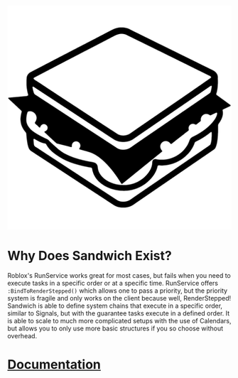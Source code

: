 ![Sandwich Logo](.moonwave/static/SandwichLogo.png)

# Why Does Sandwich Exist?

Roblox's RunService works great for most cases, but fails when you need to execute tasks in a specific order or at a specific time. RunService offers `:BindToRenderStepped()` which allows one to pass a priority, but the priority system is fragile and only works on the client because well, RenderStepped! Sandwich is able to define system chains that execute in a specific order, similar to Signals, but with the guarantee tasks execute in a defined order. It is able to scale to much more complicated setups with the use of Calendars, but allows you to only use more basic structures if you so choose without overhead.

# [Documentation](https://data-oriented-house.github.io/Sandwich/)
